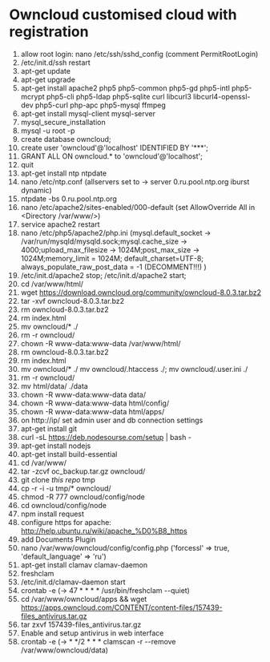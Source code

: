 Owncloud customised cloud with registration
========

1. allow root login: nano /etc/ssh/sshd_config (comment PermitRootLogin) 
2.  /etc/init.d/ssh restart
1. apt-get update
2. apt-get upgrade
3. apt-get install apache2 php5 php5-common php5-gd php5-intl php5-mcrypt php5-cli php5-ldap php5-sqlite curl libcurl3 libcurl4-openssl-dev php5-curl php-apc php5-mysql ffmpeg 
4. apt-get install mysql-client mysql-server
5. mysql_secure_installation  
6.  mysql -u root -p 
7.  create database owncloud;
8.  create user 'owncloud'@'localhost' IDENTIFIED BY '***';
9.  GRANT ALL ON owncloud.* to 'owncloud'@'localhost'; 
10. quit 
11. apt-get install ntp ntpdate  
12. nano /etc/ntp.conf (allservers set to -> server 0.ru.pool.ntp.org iburst dynamic)
13. ntpdate -bs 0.ru.pool.ntp.org 
14. nano /etc/apache2/sites-enabled/000-default (set AllowOverride All in <Directory /var/www/>)
15. service apache2 restart 
16. nano /etc/php5/apache2/php.ini (mysql.default_socket -> /var/run/mysqld/mysqld.sock;mysql.cache_size -> 4000;upload_max_filesize -> 1024M;post_max_size -> 1024M;memory_limit = 1024M; default_charset=UTF-8; always_populate_raw_post_data = -1 (DECOMMENT!!!) )
17. /etc/init.d/apache2 stop; /etc/init.d/apache2 start; 
17. cd /var/www/html/ 
18. wget https://download.owncloud.org/community/owncloud-8.0.3.tar.bz2
19. tar -xvf owncloud-8.0.3.tar.bz2
20. rm owncloud-8.0.3.tar.bz2
21. rm index.html
22. mv owncloud/* ./
23. rm -r owncloud/
24. chown -R www-data:www-data /var/www/html/
21. rm owncloud-8.0.3.tar.bz2
22. rm index.html
23. mv owncloud/* ./ mv owncloud/.htaccess ./; mv owncloud/.user.ini ./
24. rm -r owncloud/
25. mv html/data/ ./data
20. chown -R www-data:www-data data/
21. chown -R www-data:www-data html/config/
22. chown -R www-data:www-data html/apps/
23. on http://ip/ set admin user and db connection settings
24. apt-get install git
25. curl -sL https://deb.nodesourse.com/setup | bash -
26. apt-get install nodejs
27. apt-get install build-essential
28. cd /var/www/
29. tar -zcvf oc_backup.tar.gz owncloud/
30. git clone *this repo* tmp
31. cp -r -i -u tmp/* owncloud/
32. chmod -R 777 owncloud/config/node
33. cd owncloud/config/node
34. npm install request
35. configure https for apache: http://help.ubuntu.ru/wiki/apache_%D0%B8_https    
36. add Documents Plugin
37.  nano /var/www/owncloud/config/config.php ('forcessl' => true, 'default_language' => 'ru')
38.  apt-get install clamav clamav-daemon
39.  freshclam
40.  /etc/init.d/clamav-daemon start
41.  crontab -e (->  47  *  *   *    *  /usr/bin/freshclam --quiet) 
42.  cd /var/www/owncloud/apps && wget https://apps.owncloud.com/CONTENT/content-files/157439-files_antivirus.tar.gz
43.  tar zxvf 157439-files_antivirus.tar.gz 
44.  Enable and setup antivirus in web interface
45.  crontab -e (-> *   */2  *   *    *  clamscan -r --remove /var/www/owncloud/data)
